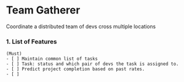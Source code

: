 # Team Gatherer

Coordinate a distributed team of devs cross multiple locations

### 1. List of Features 
    (Must)
    - [ ] Maintain common list of tasks
    - [ ] Task: status and which pair of devs the task is assigned to.
    - [ ] Predict project completion based on past rates.
    - [ ]

